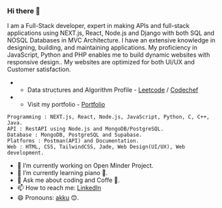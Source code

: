 ### Hi there 👋

I am a Full-Stack developer, expert in making APIs and full-stack applications using NEXT.js, React, Node.js and Django with both SQL and NOSQL Databases in MVC Architecture. I have an extensive knowledge in designing, building, and maintaining applications.
My proficiency in JavaScript, Python and PHP enables me to build dynamic websites with responsive design.. 
My websites are optimized for both UI/UX and Customer satisfaction.

- - Data structures and Algorithm Profile - [Leetcode](https://leetcode.com/akarshrajput) / [Codechef](https://www.codechef.com/users/akarshrajput)
- - Visit my portfolio - [Portfolio](https://akarshrajput.up.railway.app/)

```
Programming : NEXT.js, React, Node.js, JavaScript, Python, C, C++, Java.
API : RestAPI using Node.js and MongoDB/PostgreSQL.
Database : MongoDB, PostgreSQL and Supabase.
Platforms : Postman(API) and Documentation.
Web : HTML, CSS, TailwindCSS, Jade, Web Design(UI/UX), Web development.
```

- 🔭 I’m currently working on Open Minder Project.
- 🌱 I’m currently learning piano 🎹.
- 💬 Ask me about coding and Coffe 🍵.
- 📫 How to reach me: [LinkedIn](https://www.linkedin.com/in/akarshrajput)
- 😄 Pronouns: [akku](https://www.linkedin.com/in/akarshrajput) 😊.

